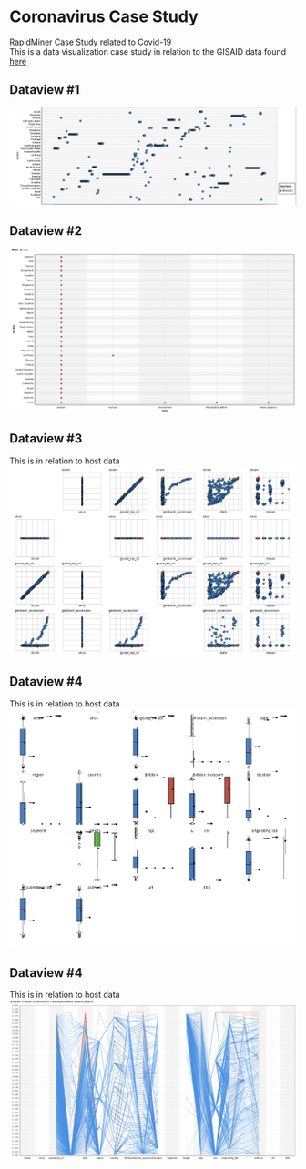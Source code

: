 # Coronavirus Case Study
RapidMiner Case Study related to Covid-19  
This is a data visualization case study in relation to the GISAID data found [here](https://www.gisaid.org/epiflu-applications/next-hcov-19-app/)

## Dataview #1
![N|Dataview1](https://raw.githubusercontent.com/Cov19/Coronavirus-Data-Study/master/Charts/Chart1NCOV.png)

## Dataview #2
![N|Dataview2](https://raw.githubusercontent.com/Cov19/Coronavirus-Data-Study/master/Charts/Chart2NCOV.png)

## Dataview #3
This is in relation to host data
![N|Dataview3](https://raw.githubusercontent.com/Cov19/Coronavirus-Data-Study/master/Charts/Chart3NCOV.png)

## Dataview #4
This is in relation to host data
![N|Dataview4](https://raw.githubusercontent.com/Cov19/Coronavirus-Data-Study/master/Charts/Chart4NCOV.png)

## Dataview #4
This is in relation to host data
![N|Dataview5](https://raw.githubusercontent.com/Cov19/Coronavirus-Data-Study/master/Charts/Chart5NCOV.png)
